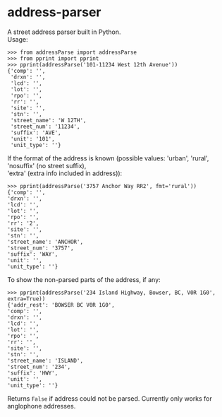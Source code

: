 # address-parser
A street address parser built in Python.  
Usage:  
```
>>> from addressParse import addressParse
>>> from pprint import pprint
>>> pprint(addressParse('101-11234 West 12th Avenue'))
{'comp': '',
 'drxn': '',
 'lcd': '',
 'lot': '',
 'rpo': '',
 'rr': '',
 'site': '',
 'stn': '',
 'street_name': 'W 12TH',
 'street_num': '11234',
 'suffix': 'AVE',
 'unit': '101',
 'unit_type': ''} 
 ```
 If the format of the address is known (possible values: 'urban', 'rural', 'nosuffix' (no street suffix),  
 'extra' (extra info included in address)):  
 ```
 >>> pprint(addressParse('3757 Anchor Way RR2', fmt='rural'))
 {'comp': '',
 'drxn': '',
 'lcd': '',
 'lot': '',
 'rpo': '',
 'rr': '2',
 'site': '',
 'stn': '',
 'street_name': 'ANCHOR',
 'street_num': '3757',
 'suffix': 'WAY',
 'unit': '',
 'unit_type': ''}
 ```
 To show the non-parsed parts of the address, if any:  
 ```
 >>> pprint(addressParse('234 Island Highway, Bowser, BC, V0R 1G0', extra=True))
 {'addr_rest': 'BOWSER BC V0R 1G0',
 'comp': '',
 'drxn': '',
 'lcd': '',
 'lot': '',
 'rpo': '',
 'rr': '',
 'site': '',
 'stn': '',
 'street_name': 'ISLAND',
 'street_num': '234',
 'suffix': 'HWY',
 'unit': '',
 'unit_type': ''}
 ```
 Returns ```False``` if address could not be parsed.
 Currently only works for anglophone addresses.
